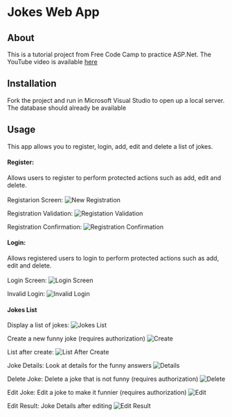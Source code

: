 # Jokes Web App

## About
This is a tutorial project from Free Code Camp to practice ASP.Net. The YouTube video is available [here](https://www.youtube.com/watch?v=BfEjDD8mWYg)

## Installation
Fork the project and run in Microsoft Visual Studio to open up a local server. The database should already be available

## Usage
This app allows you to register, login, add, edit and delete a list of jokes.

#### Register:
Allows users to register to perform protected actions such as add, edit and delete.
<br><br>
Registarion Screen:
![New Registration](images/Readme/Register.png)

Registration Validation:
![Registation Validation](images/Readme/RegistrationValidation.png)

Registration Confirmation:
![Registration Confirmation](images/Readme/RegistrationConfirmation.png)

#### Login:
Allows registered users to login to perform protected actions such as add, edit and delete.
<br><br>
Login Screen:
![Login Screen](images/Readme/Login.png)

Invalid Login:
![Invalid Login](images/Readme/LoginFailed.png)

#### Jokes List
Display a list of jokes:
![Jokes List](images/Readme/JokesList.png)

Create a new funny joke (requires authorization)
![Create](images/Readme/CreateJoke.png)

List after create:
![List After Create](images/Readme/JokesListAfterCreate.png)

Joke Details: Look at details for the funny answers
![Details](images/Readme/JokeDetails.png)

Delete Joke: Delete a joke that is not funny (requires authorization)
![Delete](images/Readme/DeleteJoke.png)

Edit Joke: Edit a joke to make it funnier (requires authorization)
![Edit](images/Readme/EditJoke.png)

Edit Result: Joke Details after editing
![Edit Result](images/Readme/DetailsAfterEdit.png)